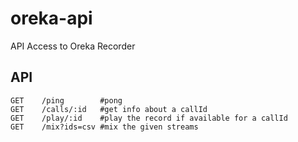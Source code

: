 # oreka-api
API Access to Oreka Recorder


## API

```
GET    /ping        #pong
GET    /calls/:id   #get info about a callId
GET    /play/:id    #play the record if available for a callId
GET    /mix?ids=csv #mix the given streams
```